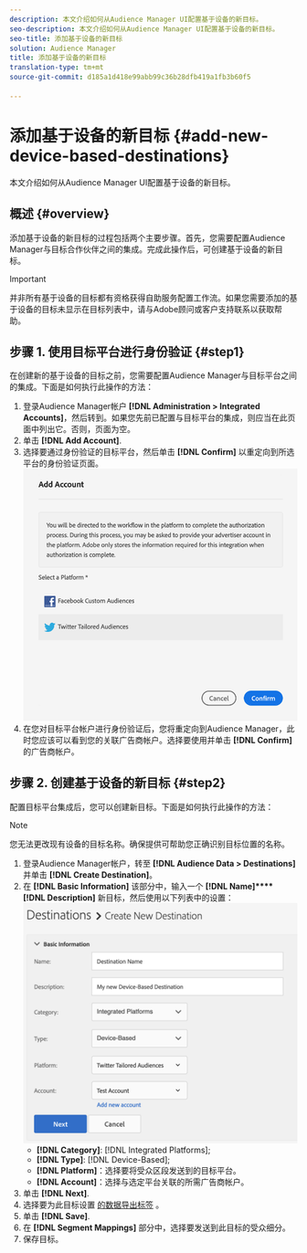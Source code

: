 ```yaml
---
description: 本文介绍如何从Audience Manager UI配置基于设备的新目标。
seo-description: 本文介绍如何从Audience Manager UI配置基于设备的新目标。
seo-title: 添加基于设备的新目标
solution: Audience Manager
title: 添加基于设备的新目标
translation-type: tm+mt
source-git-commit: d185a1d418e99abb99c36b28dfb419a1fb3b60f5

---
```



# 添加基于设备的新目标 {#add-new-device-based-destinations}

本文介绍如何从Audience Manager UI配置基于设备的新目标。

## 概述 {#overview}

添加基于设备的新目标的过程包括两个主要步骤。首先，您需要配置Audience Manager与目标合作伙伴之间的集成。完成此操作后，可创建基于设备的新目标。

>[!IMPORTANT]
>
>并非所有基于设备的目标都有资格获得自助服务配置工作流。如果您需要添加的基于设备的目标未显示在目标列表中，请与Adobe顾问或客户支持联系以获取帮助。

## 步骤 1. 使用目标平台进行身份验证 {#step1}

在创建新的基于设备的目标之前，您需要配置Audience Manager与目标平台之间的集成。下面是如何执行此操作的方法：

1. 登录Audience Manager帐户 **[!DNL Administration > Integrated Accounts]**，然后转到。如果您先前已配置与目标平台的集成，则应当在此页面中列出它。否则，页面为空。
2. 单击 **[!DNL Add Account]**.
3. 选择要通过身份验证的目标平台，然后单击 **[!DNL Confirm]** 以重定向到所选平台的身份验证页面。![集成平台](assets/dbd-integrated-platforms.png)
4. 在您对目标平台帐户进行身份验证后，您将重定向到Audience Manager，此时您应该可以看到您的关联广告商帐户。选择要使用并单击 **[!DNL Confirm]**&#x200B;的广告商帐户。

## 步骤 2. 创建基于设备的新目标 {#step2}

配置目标平台集成后，您可以创建新目标。下面是如何执行此操作的方法：

>[!NOTE]
>
>您无法更改现有设备的目标名称。确保提供可帮助您正确识别目标位置的名称。

1. 登录Audience Manager帐户，转至 **[!DNL Audience Data > Destinations]**&#x200B;并单击 **[!DNL Create Destination]**。
2. 在 **[!DNL Basic Information]** 该部分中，输入一个 **[!DNL Name]****[!DNL Description]** 新目标，然后使用以下列表中的设置： ![setup](assets/dbd-new-basic.png)
   * **[!DNL Category]**: [!DNL Integrated Platforms];
   * **[!DNL Type]**: [!DNL Device-Based];
   * **[!DNL Platform]**：选择要将受众区段发送到的目标平台。
   * **[!DNL Account]**：选择与选定平台关联的所需广告商帐户。
3. 单击 **[!DNL Next]**.
4. 选择要为此目标设置 [的数据导出标签](/help/using/features/data-export-controls.md#controls-labels) 。
5. 单击 **[!DNL Save]**.
6. 在 **[!DNL Segment Mappings]** 部分中，选择要发送到此目标的受众细分。
7. 保存目标。


